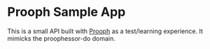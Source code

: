 # Prooph Sample App

This is a small API built with [Prooph](http://getprooph.org/) as a test/learning experience. It mimicks the proophessor-do domain.
